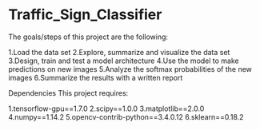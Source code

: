 # Traffic_Sign_Classifier

The goals/steps of this project are the following:

1.Load the data set
2.Explore, summarize and visualize the data set
3.Design, train and test a model architecture
4.Use the model to make predictions on new images
5.Analyze the softmax probabilities of the new images
6.Summarize the results with a written report

Dependencies This project requires:

1.tensorflow-gpu==1.7.0
2.scipy==1.0.0
3.matplotlib==2.0.0
4.numpy==1.14.2
5.opencv-contrib-python==3.4.0.12
6.sklearn==0.18.2
